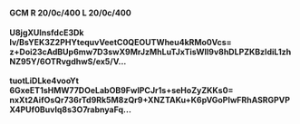 #### GCM R 20/0c/400 L 20/0c/400
**U8jgXUInsfdcE3Dk**<br/>**Iv/BsYEK3Z2PHYtequvVeetC0QEOUTWheu4kRMo0Vcs=**<br/>**z+Doi23cAdBUp6mw7D3swX9MrJzMhLuTJxTisWll9v8hDLPZKBzldiL1zhNZ95Y/6OTRvgdhwS/ex5/V...**<br/><br/>
**tuotLiDLke4vooYt**<br/>**6GxeET1sHMW77DOeLabOB9FwlPCJr1s+seHoZyZKKs0=**<br/>**nxXt2AifOsQr736rTd9Rk5M8zQr9+XNZTAKu+K6pVGoPIwFRhASRGPVPX4PUf0Buvlq8s3O7rabnyaFq...**